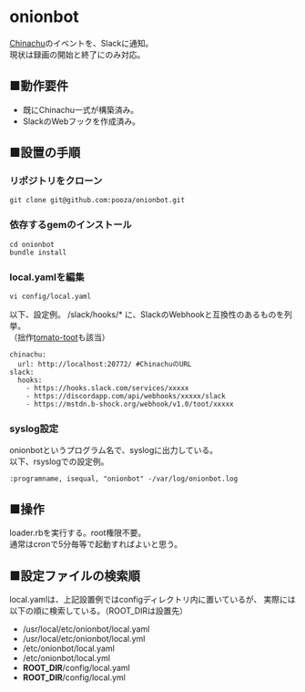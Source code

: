 # onionbot

[Chinachu](https://github.com/Chinachu/Chinachu)のイベントを、Slackに通知。  
現状は録画の開始と終了にのみ対応。

## ■動作要件

- 既にChinachu一式が構築済み。
- SlackのWebフックを作成済み。

## ■設置の手順

### リポジトリをクローン

```
git clone git@github.com:pooza/onionbot.git
```

### 依存するgemのインストール

```
cd onionbot
bundle install
```

### local.yamlを編集

```
vi config/local.yaml
```

以下、設定例。
/slack/hooks/* に、SlackのWebhookと互換性のあるものを列挙。  
（拙作[tomato-toot](https://github.com/pooza/tomato-toot)も該当）

```
chinachu:
  url: http://localhost:20772/ #ChinachuのURL
slack:
  hooks:
    - https://hooks.slack.com/services/xxxxx
    - https://discordapp.com/api/webhooks/xxxxx/slack
    - https://mstdn.b-shock.org/webhook/v1.0/toot/xxxxx
```

### syslog設定

onionbotというプログラム名で、syslogに出力している。  
以下、rsyslogでの設定例。

```
:programname, isequal, "onionbot" -/var/log/onionbot.log
```

## ■操作

loader.rbを実行する。root権限不要。  
通常はcronで5分毎等で起動すればよいと思う。

## ■設定ファイルの検索順

local.yamlは、上記設置例ではconfigディレクトリ内に置いているが、
実際には以下の順に検索している。（ROOT_DIRは設置先）

- /usr/local/etc/onionbot/local.yaml
- /usr/local/etc/onionbot/local.yml
- /etc/onionbot/local.yaml
- /etc/onionbot/local.yml
- __ROOT_DIR__/config/local.yaml
- __ROOT_DIR__/config/local.yml
